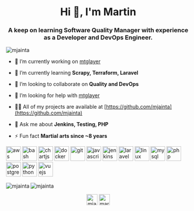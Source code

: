 <h1 align="center">Hi 👋, I'm Martin</h1>
<h3 align="center">A keep on learning Software Quality Manager with experience as a Developer and DevOps Engineer.</h3>

<p align="left"> <img src="https://komarev.com/ghpvc/?username=mjainta" alt="mjainta" /> </p>

- 🔭 I’m currently working on [mtglayer](https://github.com/mjainta/mtglayer)

- 🌱 I’m currently learning **Scrapy, Terraform, Laravel**

- 👯 I’m looking to collaborate on **Quality and DevOps**

- 🤝 I’m looking for help with [mtglayer](https://github.com/mjainta/mtglayer)

- 👨‍💻 All of my projects are available at [https://github.com/mjainta](https://github.com/mjainta)

- 💬 Ask me about **Jenkins, Testing, PHP**

- ⚡ Fun fact **Martial arts since ~8 years**

<p align="left"><img src="https://devicons.github.io/devicon/devicon.git/icons/amazonwebservices/amazonwebservices-original-wordmark.svg" alt="aws" width="40" height="40"/> <img src="https://www.vectorlogo.zone/logos/gnu_bash/gnu_bash-icon.svg" alt="bash" width="40" height="40"/> <img src="https://www.chartjs.org/media/logo-title.svg" alt="chartjs" width="40" height="40"/> <img src="https://devicons.github.io/devicon/devicon.git/icons/docker/docker-original-wordmark.svg" alt="docker" width="40" height="40"/> <img src="https://www.vectorlogo.zone/logos/git-scm/git-scm-icon.svg" alt="git" width="40" height="40"/> <img src="https://devicons.github.io/devicon/devicon.git/icons/javascript/javascript-original.svg" alt="javascript" width="40" height="40"/> <img src="https://www.vectorlogo.zone/logos/jenkins/jenkins-icon.svg" alt="jenkins" width="40" height="40"/> <img src="https://devicons.github.io/devicon/devicon.git/icons/laravel/laravel-plain-wordmark.svg" alt="laravel" width="40" height="40"/> <img src="https://devicons.github.io/devicon/devicon.git/icons/linux/linux-original.svg" alt="linux" width="40" height="40"/> <img src="https://devicons.github.io/devicon/devicon.git/icons/mysql/mysql-original-wordmark.svg" alt="mysql" width="40" height="40"/> <img src="https://devicons.github.io/devicon/devicon.git/icons/php/php-original.svg" alt="php" width="40" height="40"/> <img src="https://devicons.github.io/devicon/devicon.git/icons/postgresql/postgresql-original-wordmark.svg" alt="postgresql" width="40" height="40"/> <img src="https://devicons.github.io/devicon/devicon.git/icons/python/python-original.svg" alt="python" width="40" height="40"/> <img src="https://devicons.github.io/devicon/devicon.git/icons/vuejs/vuejs-original-wordmark.svg" alt="vuejs" width="40" height="40"/></p><img align="left" src="https://github-readme-stats.vercel.app/api/top-langs/?username=mjainta&layout=compact&hide=html" alt="mjainta" />

<img align="center" src="https://github-readme-stats.vercel.app/api?username=mjainta&show_icons=true" alt="mjainta" />

<p align="center">
<a href="https://twitter.com/mjainta" target="blank"><img align="center" src="https://cdn.jsdelivr.net/npm/simple-icons@3.0.1/icons/twitter.svg" alt="mjainta" height="30" width="30" /></a>
<a href="https://linkedin.com/in/martin-jainta-b058b21b1" target="blank"><img align="center" src="https://cdn.jsdelivr.net/npm/simple-icons@3.0.1/icons/linkedin.svg" alt="martin jainta" height="30" width="30" /></a>
</p>
